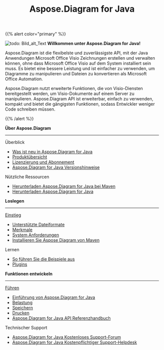 ﻿---
title: Aspose.Diagram for Java
type: docs
description: Aspose.Diagram ist die flexibelste und zuverlässigste API, mit der Java Anwendungen Microsoft Office Visio Zeichnungen erstellen und verwalten können, ohne dass Microsoft Office Visio auf dem System installiert sein muss.
weight: 20
url: /de/java/
is_root: true
---
{{% alert color="primary" %}}

![todo: Bild_alt_Text](home_1.png)
**Willkommen unter Aspose.Diagram for Java!**

Aspose.Diagram ist die flexibelste und zuverlässigste API, mit der Java Anwendungen Microsoft Office Visio Zeichnungen erstellen und verwalten können, ohne dass Microsoft Office Visio auf dem System installiert sein muss. Es bietet eine bessere Leistung und ist einfacher zu verwenden, um Diagramme zu manipulieren und Dateien zu konvertieren als Microsoft Office Automation.

Aspose.Diagram nutzt erweiterte Funktionen, die von Visio-Diensten bereitgestellt werden, um Visio-Dokumente auf einem Server zu manipulieren. Aspose.Diagram API ist erweiterbar, einfach zu verwenden, kompakt und bietet die gängigsten Funktionen, sodass Entwickler weniger Code schreiben müssen.

{{% /alert %}}
<div class="row">
	<div class="col-md-4">
		<p><b>Über Aspose.Diagram</b></p>
			<hr><p>Überblick</p></hr>
			<ul>
				<li><a href="/diagram/de/java/whatsnew/">Was ist neu in Aspose.Diagram for Java</a></li>
				<li><a href="/diagram/de/java/overview/">Produktübersicht</a></li>
				<li><a href="/diagram/de/java/licensing/">Lizenzierung und Abonnement</a></li>
			  <li><a href="https://releases.aspose.com/de/diagram/java/release-notes/">Aspose.Diagram for Java Versionshinweise</a></li>
			</ul>            
	        <p>Nützliche Ressourcen</p>
			<ul>
				<li><a href="https://releases.aspose.com/java/repo/com/aspose/aspose-diagram/">Herunterladen Aspose.Diagram for Java bei Maven</a></li>
				<li><a href="https://releases.aspose.com/de/diagram/java/">Herunterladen Aspose.Diagram for Java</a></li>
			</ul>
	</div>
	<div class="col-md-4">
		<p><b>Loslegen</b></p>
			<hr><p><a href="/diagram/de/java/getting-started/">Einstieg</a></p></hr>
			<ul>
				<li><a href="/diagram/de/java/supported-file-formats/">Unterstützte Dateiformate</a></li>
				<li><a href="/diagram/de/java/feature-list/">Merkmale</a></li>
				<li><a href="/diagram/de/java/system-requirements/">System Anforderungen</a></li>
				<li><a href="/diagram/de/java/installation/">Installieren Sie Aspose Diagram von Maven</a></li>
			</ul>
			<p>Lernen</p>
			<ul>
				<li><a href="/diagram/de/java/how-to-run-aspose-diagram-for-java-examples/">So führen Sie die Beispiele aus</a></li>
				<li><a href="/diagram/de/java/plugins/">Plugins</a></li>
			</ul>
	</div>
	<div class="col-md-4">
		<p><b>Funktionen entwickeln</b></p>
			<hr><p><a href="/diagram/de/java/developer-guide/">Führen</a></p></hr>
			<ul>
				<li><a href="/diagram/de/java/introduction/">Einführung von Aspose.Diagram for Java</a></li>
				<li><a href="/diagram/de/java/open-visio-document/">Belastung</a></li>
				<li><a href="/diagram/de/java/save-visio-document/">Speichern</a></li>
				<li><a href="/diagram/de/java/working-with-print/">Drucken</a></li>
				<li><a href="https://reference.aspose.com/diagram/java">Aspose.Diagram for Java API Referenzhandbuch</a></li>
			</ul>
			<p>Technischer Support</p>
			<ul>
				<li><a href="https://forum.aspose.com/c/diagram/17">Aspose.Diagram for Java Kostenloses Support-Forum</a></li>
				<li><a href="https://helpdesk.aspose.com/">Aspose.Diagram for Java Kostenpflichtiger Support-Helpdesk</a></li>
			</ul>
	</div>
</div>
